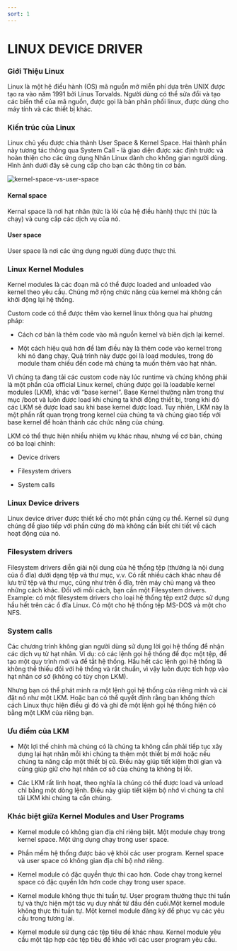 ```yaml
---
sort: 1
---
```


# LINUX DEVICE DRIVER

### Giới Thiệu Linux

Linux là một hệ điều hành (OS) mã nguồn mở miễn phí dựa trên UNIX được tạo ra vào năm 1991 bởi Linus Torvalds.
Người dùng có thể sửa đổi và tạo các biến thể của mã nguồn, được gọi là bản phân phối linux, được dùng cho máy tính
và các thiết bị khác.

### Kiến trúc của Linux

Linux chủ yếu được chia thành User Space & Kernel Space. Hai thành phần này tương tác thông qua System Call - là giao diện
được xác định trước và hoàn thiện cho các ứng dụng Nhân Linux dành cho không gian người dùng. Hình ảnh dưới đây sẽ cung cấp
cho bạn các thông tin cơ bản.

![kernel-space-vs-user-space](https://user-images.githubusercontent.com/86546911/188902721-686bd2f9-8055-42d3-86bf-a837a25fa670.png)

#### Kernal space

Kernal space là nơi hạt nhân (tức là lõi của hệ điều hành) thực thi (tức là chạy) và cung cấp các dịch vụ của nó.

#### User space

User space là nơi các ứng dụng người dùng được thực thi.

### Linux Kernel Modules

Kernel modules là các đoạn mã có thể được loaded and unloaded vào kernel theo yêu cầu. Chúng mở rộng chức năng của kernel mà không cần
khởi động lại hệ thống.

Custom code có thể được thêm vào kernel linux thông qua hai phương pháp:

- Cách cơ bản là thêm code vào mã nguồn kernel và biên dịch lại kernel.

- Một cách hiệu quả hơn để làm điều này là thêm code vào kernel trong khi nó đang chạy. Quá trình này được gọi là load modules,
trong đó module tham chiếu đến code mà chúng ta muốn thêm vào hạt nhân.

Vì chúng ta đang tải các custom code này lúc runtime và chúng không phải là một phần của official Linux kernel, chúng được gọi là
loadable kernel modules (LKM), khác với “base kernel”. Base Kernel thường nằm trong thư mục /boot và luôn được load khi chúng ta 
khởi động thiết bị, trong khi đó các LKM sẽ được load sau khi base kernel được load. Tuy nhiên, LKM này là một phần rất quan trọng
trong kernel của chúng ta và chúng giao tiếp với base kernel để hoàn thành các chức năng của chúng.

LKM có thể thực hiện nhiều nhiệm vụ khác nhau, nhưng về cơ bản, chúng có ba loại chính:


- Device drivers

- Filesystem drivers

- System calls

### Linux Device drivers

Linux device driver được thiết kế cho một phần cứng cụ thể. Kernel sử dụng chúng để giao tiếp với phần cứng đó mà không
cần biết chi tiết về cách hoạt động của nó.

### Filesystem drivers

Filesystem drivers diễn giải nội dung của hệ thống tệp (thường là nội dung của ổ đĩa) dưới dạng tệp và thư mục, v.v.
Có rất nhiều cách khác nhau để lưu trữ tệp và thư mục, cũng như trên ổ đĩa, trên máy chủ mạng và theo những cách khác.
Đối với mỗi cách, bạn cần một Filesystem drivers. Example: có một filesystem drivers cho loại hệ thống tệp ext2 được sử 
dụng hầu hết trên các ổ đĩa Linux. Có một cho hệ thống tệp MS-DOS và một cho NFS.

### System calls

Các chương trình không gian người dùng sử dụng lời gọi hệ thống để nhận các dịch vụ từ hạt nhân. Ví dụ: có các lệnh gọi
hệ thống để đọc một tệp, để tạo một quy trình mới và để tắt hệ thống. Hầu hết các lệnh gọi hệ thống là không thể thiếu
đối với hệ thống và rất chuẩn, vì vậy luôn được tích hợp vào hạt nhân cơ sở (không có tùy chọn LKM).

Nhưng bạn có thể phát minh ra một lệnh gọi hệ thống của riêng mình và cài đặt nó như một LKM. Hoặc bạn có thể quyết định
rằng bạn không thích cách Linux thực hiện điều gì đó và ghi đè một lệnh gọi hệ thống hiện có bằng một LKM của riêng bạn.

### Ưu điểm của LKM

- Một lợi thế chính mà chúng có là chúng ta không cần phải tiếp tục xây dựng lại hạt nhân mỗi khi chúng ta thêm một 
thiết bị mới hoặc nếu chúng ta nâng cấp một thiết bị cũ. Điều này giúp tiết kiệm thời gian và cũng giúp giữ cho hạt 
nhân cơ sở của chúng ta không bị lỗi.

- Các LKM rất linh hoạt, theo nghĩa là chúng có thể được load và unload chỉ bằng một dòng lệnh. Điều này giúp tiết kiệm
bộ nhớ vì chúng ta chỉ tải LKM khi chúng ta cần chúng.

### Khác biệt giữa Kernel Modules and User Programs

- Kernel module có không gian địa chỉ riêng biệt. Một module chạy trong kernel space. Một ứng dụng chạy trong user space.
- Phần mềm hệ thống được bảo vệ khỏi các user program. Kernel space và user space có không gian địa chỉ bộ nhớ riêng.

- Kernel module có đặc quyền thực thi cao hơn. Code chạy trong kernel space có đặc quyền lớn hơn code chạy trong user space.

- Kernel module không thực thi tuần tự. User program thường thực thi tuần tự và thực hiện một tác vụ duy nhất từ đầu đến cuối.Một kernel module
không thực thi tuần tự. Một kernel module đăng ký để phục vụ các yêu cầu trong tương lai.

- Kernel module sử dụng các tệp tiêu đề khác nhau. Kernel module yêu cầu một tập hợp các tệp tiêu đề khác với các user program yêu cầu.






